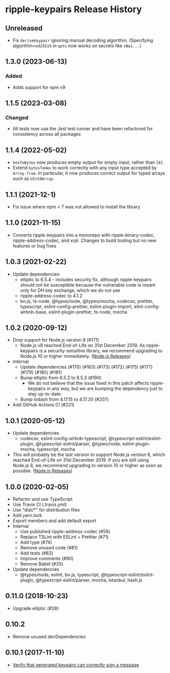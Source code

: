 # ripple-keypairs Release History

## Unreleased
* Fix `deriveKeypair` ignoring manual decoding algorithm. (Specifying algorithm=`ed25519` in `opts` now works on secrets like `sNa1...`)

## 1.3.0 (2023-06-13)
### Added
* Adds support for npm v9

## 1.1.5 (2023-03-08)
### Changed
- All tests now use the Jest test runner and have been refactored for consistency across all packages

## 1.1.4 (2022-05-02)
- `hexToBytes` now produces empty output for empty input, rather than `[0]`.
- Extend `bytesToHex` to work correctly with any input type accepted by `Array.from`.
  In particular, it now produces correct output for typed arrays such as `UInt8Array`.

## 1.1.1 (2021-12-1)
- Fix issue where npm < 7 was not allowed to install the library

## 1.1.0 (2021-11-15)
- Converts ripple-keypairs into a monorepo with ripple-binary-codec,
  ripple-address-codec, and xrpl. Changes to build tooling but no new features or
  bug fixes

## 1.0.3 (2021-02-22)

* Update dependencies:
  * elliptic to 6.5.4 - includes security fix, although ripple-keypairs should not be susceptible because the vulnerable code is meant only for DH key exchange, which we do not use
  * ripple-address-codec to 4.1.2
  * bn.js, ts-node, @types/node, @types/mocha, codecov, prettier, typescript, eslint-config-prettier, eslint-plugin-import, elint-config-airbnb-base, eslint-plugin-prettier, ts-node, mocha

## 1.0.2 (2020-09-12)

* Drop support for Node.js version 8 (#171)
  * Node.js v8 reached End-of-Life on 31st December 2019. As ripple-keypairs is a security-sensitive library, we recommend upgrading to Node.js 10 or higher immediately. ([Node.js Releases](https://nodejs.org/en/about/releases/))
* Internal
  * Update dependencies (#170) (#163) (#173) (#172) (#175) (#177) (#179) (#180) (#181)
  * Bump elliptic from 6.5.2 to 6.5.3 (#190)
    * We do not believe that the issue fixed in this patch affects ripple-keypairs in any way, but we are bumping the dependency just to stay up-to-date.
  * Bump lodash from 4.17.15 to 4.17.20 (#207)
* Add GitHub Actions CI (#221)

## 1.0.1 (2020-05-12)

* Update dependencies
  * codecov, eslint-config-airbnb-typescript, @typescript-eslint/eslint-plugin, @typescript-eslint/parser, @types/node, eslint-plugin-mocha, typescript, mocha
* This will probably be the last version to support Node.js version 8, which reached End-of-Life on 31st December 2019. If you are still using Node.js 8, we recommend upgrading to version 10 or higher as soon as possible. ([Node.js Releases](https://nodejs.org/en/about/releases/))

## 1.0.0 (2020-02-05)

* Refactor and use TypeScript
* Use Travis CI (.travis.yml)
* Use "dist/*" for distribution files
* Add yarn.lock
* Export members and add default export
* Internal
  * Use published ripple-address-codec (#58)
  * Replace TSLint with ESLint + Prettier (#71)
  * Add type (#74)
  * Remove unused code (#81)
  * Add tests (#82)
  * Improve comments (#90)
  * Remove Babel (#33)
* Update dependencies
  * @types/node, eslint, bn.js, typescript, @typescript-eslint/eslint-plugin, @typescript-eslint/parser, mocha, istanbul, hash.js

## 0.11.0 (2018-10-23)

* Upgrade elliptic (#28)

## 0.10.2

* Remove unused devDependencies

## 0.10.1 (2017-11-10)

* [Verify that generated keypairs can correctly sign a message](https://github.com/ripple/ripple-keypairs/pull/22)
